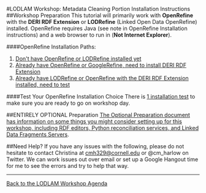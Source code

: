 #LODLAM Workshop: Metadata Cleaning Portion Installation Instructions
##Workshop Preparation
This tutorial will primarily work with **OpenRefine** with the **DERI RDF Extension** or **LODRefine** (Linked Open Data OpenRefine) installed. OpenRefine requires Java (see note in OpenRefine Installation instructions) and a web browser to run in (**Not Internet Explorer**).

####OpenRefine Installation Paths:

1. [Don't have OpenRefine or LODRefine installed yet](OpenRefineInstallation.md)
2. [Already have OpenRefine or GoogleRefine, need to install DERI RDF Extension](AddDERIExtension.md)
3. [Already have LODRefine or OpenRefine with the DERI RDF Extension installed, need to test](OpenRefineInstallationTest.md)

####Test Your OpenRefine Installation Choice
There is [1 installation test](OpenRefineInstallationTest.md) to make sure you are ready to go on workshop day.

##ENTIRELY OPTIONAL Preparation
[The Optional Preparation document has information on some things you might consider setting up for this workshop, including RDF editors, Python reconciliation services, and Linked Data Fragments Servers](OptionalPrep.md).

##Need Help?
If you have any issues with the following, please do not hesitate to contact Christina at [cmh329@cornell.edu](cmh329@cornell.edu) or @cm_harlow on Twitter. We can work issues out over email or set up a Google Hangout time for me to see the errors and try to help that way.

---

[Back to the LODLAM Workshop Agenda](https://github.com/LODLAM/LODLAMTO16)
